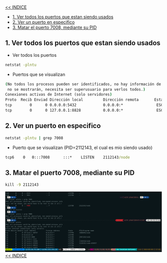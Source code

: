 [<< INDICE](../README.md)
- [1. Ver todos los puertos que estan siendo usados](#1-ver-todos-los-puertos-que-estan-siendo-usados)
- [2. Ver un puerto en especifico](#2-ver-un-puerto-en-especifico)
- [3. Matar el puerto 7008, mediante su PID](#3-matar-el-puerto-7008-mediante-su-pid)

## 1. Ver todos los puertos que estan siendo usados
- Ver todos los puertos
```cmd
netstat -plntu
```
- Puertos que se visualizan
```cmd
(No todos los procesos pueden ser identificados, no hay información de propiedad del proceso
 no se mostrarán, necesita ser superusuario para verlos todos.)
Conexiones activas de Internet (solo servidores)
Proto  Recib Enviad Dirección local         Dirección remota       Estado       PID/Program name    
tcp        0      0 0.0.0.0:5432            0.0.0.0:*               ESCUCHAR    -                   
tcp        0      0 127.0.0.1:8828          0.0.0.0:*               ESCUCHAR    24141/Code --standa 
```
## 2. Ver un puerto en especifico
```cmd
netstat -plntu | grep 7008
```
- Puerto que se visualizan (PID=2112143, el cual es mio siendo usado)
```cmd
tcp6    0   0:::7008      :::*    LISTEN    2112143/node
```
## 3. Matar el puerto 7008, mediante su PID
```cmd
kill -9 2112143
```
**![Matar Puertos](/5imagenes/puertos/puerto.png)**
[<< INDICE](../README.md)